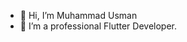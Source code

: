 - 👋 Hi, I’m Muhammad Usman
- 🌱 I’m a professional Flutter Developer.

<!---
musman08/musman08 is a ✨ special ✨ repository because its `README.md` (this file) appears on your GitHub profile.
You can click the Preview link to take a look at your changes.
--->
